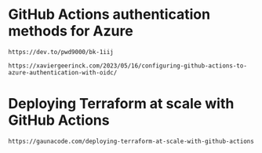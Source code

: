 # GitHub Actions authentication methods for Azure
    https://dev.to/pwd9000/bk-1iij

    https://xaviergeerinck.com/2023/05/16/configuring-github-actions-to-azure-authentication-with-oidc/

# Deploying Terraform at scale with GitHub Actions
    https://gaunacode.com/deploying-terraform-at-scale-with-github-actions
